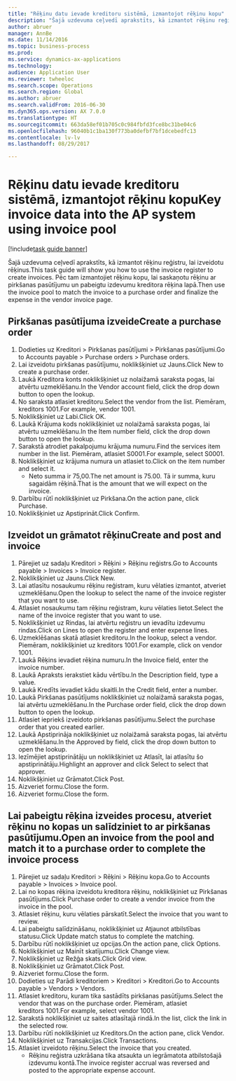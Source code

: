 ```yaml
--- 
title: "Rēķinu datu ievade kreditoru sistēmā, izmantojot rēķinu kopu"
description: "Šajā uzdevuma ceļvedī aprakstīts, kā izmantot rēķinu reģistru, lai izveidotu rēķinus."
author: abruer
manager: AnnBe
ms.date: 11/14/2016
ms.topic: business-process
ms.prod: 
ms.service: dynamics-ax-applications
ms.technology: 
audience: Application User
ms.reviewer: twheeloc
ms.search.scope: Operations
ms.search.region: Global
ms.author: abruer
ms.search.validFrom: 2016-06-30
ms.dyn365.ops.version: AX 7.0.0
ms.translationtype: HT
ms.sourcegitcommit: 663da58ef01b705c0c984fbfd3fce8bc31be04c6
ms.openlocfilehash: 96040b1c1ba130f773ba0defbf7bf1dcebedfc13
ms.contentlocale: lv-lv
ms.lasthandoff: 08/29/2017

---
```

# <a name="key-invoice-data-into-the-ap-system-using-invoice-pool"></a><span data-ttu-id="30c30-103">Rēķinu datu ievade kreditoru sistēmā, izmantojot rēķinu kopu</span><span class="sxs-lookup"><span data-stu-id="30c30-103">Key invoice data into the AP system using invoice pool</span></span>

[!include[task guide banner](../../includes/task-guide-banner.md)]

<span data-ttu-id="30c30-104">Šajā uzdevuma ceļvedī aprakstīts, kā izmantot rēķinu reģistru, lai izveidotu rēķinus.</span><span class="sxs-lookup"><span data-stu-id="30c30-104">This task guide will show you how to use the invoice register to create invoices.</span></span>  <span data-ttu-id="30c30-105">Pēc tam izmantojiet rēķinu kopu, lai saskaņotu rēķinu ar pirkšanas pasūtījumu un pabeigtu izdevumu kreditora rēķina lapā.</span><span class="sxs-lookup"><span data-stu-id="30c30-105">Then use the invoice pool to match the invoice to a purchase order and finalize the expense in the vendor invoice page.</span></span>


## <a name="create-a-purchase-order"></a><span data-ttu-id="30c30-106">Pirkšanas pasūtījuma izveide</span><span class="sxs-lookup"><span data-stu-id="30c30-106">Create a purchase order</span></span>
1. <span data-ttu-id="30c30-107">Dodieties uz Kreditori > Pirkšanas pasūtījumi > Pirkšanas pasūtījumi.</span><span class="sxs-lookup"><span data-stu-id="30c30-107">Go to Accounts payable > Purchase orders > Purchase orders.</span></span>
2. <span data-ttu-id="30c30-108">Lai izveidotu pirkšanas pasūtījumu, noklikšķiniet uz Jauns.</span><span class="sxs-lookup"><span data-stu-id="30c30-108">Click New to create a purchase order.</span></span>
3. <span data-ttu-id="30c30-109">Laukā Kreditora konts noklikšķiniet uz nolaižamā saraksta pogas, lai atvērtu uzmeklēšanu.</span><span class="sxs-lookup"><span data-stu-id="30c30-109">In the Vendor account field, click the drop down button to open the lookup.</span></span>
4. <span data-ttu-id="30c30-110">No saraksta atlasiet kreditoru.</span><span class="sxs-lookup"><span data-stu-id="30c30-110">Select the vendor from the list.</span></span> <span data-ttu-id="30c30-111">Piemēram, kreditors 1001.</span><span class="sxs-lookup"><span data-stu-id="30c30-111">For example, vendor 1001.</span></span>
5. <span data-ttu-id="30c30-112">Noklikšķiniet uz Labi.</span><span class="sxs-lookup"><span data-stu-id="30c30-112">Click OK.</span></span>
6. <span data-ttu-id="30c30-113">Laukā Krājuma kods noklikšķiniet uz nolaižamā saraksta pogas, lai atvērtu uzmeklēšanu.</span><span class="sxs-lookup"><span data-stu-id="30c30-113">In the Item number field, click the drop down button to open the lookup.</span></span>
7. <span data-ttu-id="30c30-114">Sarakstā atrodiet pakalpojumu krājuma numuru.</span><span class="sxs-lookup"><span data-stu-id="30c30-114">Find the services item number in the list.</span></span> <span data-ttu-id="30c30-115">Piemēram, atlasiet S0001.</span><span class="sxs-lookup"><span data-stu-id="30c30-115">For example, select S0001.</span></span>
8. <span data-ttu-id="30c30-116">Noklikšķiniet uz krājuma numura un atlasiet to.</span><span class="sxs-lookup"><span data-stu-id="30c30-116">Click on the item number and select it.</span></span>
    * <span data-ttu-id="30c30-117">Neto summa ir 75,00.</span><span class="sxs-lookup"><span data-stu-id="30c30-117">The net amount is 75.00.</span></span>  <span data-ttu-id="30c30-118">Tā ir summa, kuru sagaidām rēķinā.</span><span class="sxs-lookup"><span data-stu-id="30c30-118">That is the amount that we will expect on the invoice.</span></span>  
9. <span data-ttu-id="30c30-119">Darbību rūtī noklikšķiniet uz Pirkšana.</span><span class="sxs-lookup"><span data-stu-id="30c30-119">On the action pane, click Purchase.</span></span>
10. <span data-ttu-id="30c30-120">Noklikšķiniet uz Apstiprināt.</span><span class="sxs-lookup"><span data-stu-id="30c30-120">Click Confirm.</span></span>

## <a name="create-and-post-and-invoice"></a><span data-ttu-id="30c30-121">Izveidot un grāmatot rēķinu</span><span class="sxs-lookup"><span data-stu-id="30c30-121">Create and post and invoice</span></span>
1. <span data-ttu-id="30c30-122">Pārejiet uz sadaļu Kreditori > Rēķini > Rēķinu reģistrs.</span><span class="sxs-lookup"><span data-stu-id="30c30-122">Go to Accounts payable > Invoices > Invoice register.</span></span>
2. <span data-ttu-id="30c30-123">Noklikšķiniet uz Jauns.</span><span class="sxs-lookup"><span data-stu-id="30c30-123">Click New.</span></span>
3. <span data-ttu-id="30c30-124">Lai atlasītu nosaukumu rēķinu reģistram, kuru vēlaties izmantot, atveriet uzmeklēšanu.</span><span class="sxs-lookup"><span data-stu-id="30c30-124">Open the lookup to select the name of the invoice register that you want to use.</span></span>
4. <span data-ttu-id="30c30-125">Atlasiet nosaukumu tam rēķinu reģistram, kuru vēlaties lietot.</span><span class="sxs-lookup"><span data-stu-id="30c30-125">Select the name of the invoice register that you want to use.</span></span>
5. <span data-ttu-id="30c30-126">Noklikšķiniet uz Rindas, lai atvērtu reģistru un ievadītu izdevumu rindas.</span><span class="sxs-lookup"><span data-stu-id="30c30-126">Click on Lines to open the register and enter expense lines.</span></span>
6. <span data-ttu-id="30c30-127">Uzmeklēšanas skatā atlasiet kreditoru.</span><span class="sxs-lookup"><span data-stu-id="30c30-127">In the lookup, select a vendor.</span></span> <span data-ttu-id="30c30-128">Piemēram, noklikšķiniet uz kreditors 1001.</span><span class="sxs-lookup"><span data-stu-id="30c30-128">For example, click on vendor 1001.</span></span>
7. <span data-ttu-id="30c30-129">Laukā Rēķins ievadiet rēķina numuru.</span><span class="sxs-lookup"><span data-stu-id="30c30-129">In the Invoice field, enter the invoice number.</span></span>
8. <span data-ttu-id="30c30-130">Laukā Apraksts ierakstiet kādu vērtību.</span><span class="sxs-lookup"><span data-stu-id="30c30-130">In the Description field, type a value.</span></span>
9. <span data-ttu-id="30c30-131">Laukā Kredīts ievadiet kādu skaitli.</span><span class="sxs-lookup"><span data-stu-id="30c30-131">In the Credit field, enter a number.</span></span>
10. <span data-ttu-id="30c30-132">Laukā Pirkšanas pasūtījums noklikšķiniet uz nolaižamā saraksta pogas, lai atvērtu uzmeklēšanu.</span><span class="sxs-lookup"><span data-stu-id="30c30-132">In the Purchase order field, click the drop down button to open the lookup.</span></span>
11. <span data-ttu-id="30c30-133">Atlasiet iepriekš izveidoto pirkšanas pasūtījumu.</span><span class="sxs-lookup"><span data-stu-id="30c30-133">Select the purchase order that you created earlier.</span></span>
12. <span data-ttu-id="30c30-134">Laukā Apstiprināja noklikšķiniet uz nolaižamā saraksta pogas, lai atvērtu uzmeklēšanu.</span><span class="sxs-lookup"><span data-stu-id="30c30-134">In the Approved by field, click the drop down button to open the lookup.</span></span>
13. <span data-ttu-id="30c30-135">Iezīmējiet apstiprinātāju un noklikšķiniet uz Atlasīt, lai atlasītu šo apstiprinātāju.</span><span class="sxs-lookup"><span data-stu-id="30c30-135">Highlight an approver and click Select to select that approver.</span></span>
14. <span data-ttu-id="30c30-136">Noklikšķiniet uz Grāmatot.</span><span class="sxs-lookup"><span data-stu-id="30c30-136">Click Post.</span></span>
15. <span data-ttu-id="30c30-137">Aizveriet formu.</span><span class="sxs-lookup"><span data-stu-id="30c30-137">Close the form.</span></span>
16. <span data-ttu-id="30c30-138">Aizveriet formu.</span><span class="sxs-lookup"><span data-stu-id="30c30-138">Close the form.</span></span>

## <a name="open-an-invoice-from-the-pool-and-match-it-to-a-purchase-order-to-complete-the-invoice-process"></a><span data-ttu-id="30c30-139">Lai pabeigtu rēķina izveides procesu, atveriet rēķinu no kopas un salīdziniet to ar pirkšanas pasūtījumu.</span><span class="sxs-lookup"><span data-stu-id="30c30-139">Open an invoice from the pool and match it to a purchase order to complete the invoice process</span></span>
1. <span data-ttu-id="30c30-140">Pārejiet uz sadaļu Kreditori > Rēķini > Rēķinu kopa.</span><span class="sxs-lookup"><span data-stu-id="30c30-140">Go to Accounts payable > Invoices > Invoice pool.</span></span>
2. <span data-ttu-id="30c30-141">Lai no kopas rēķina izveidotu kreditora rēķinu, noklikšķiniet uz Pirkšanas pasūtījums.</span><span class="sxs-lookup"><span data-stu-id="30c30-141">Click Purchase order to create a vendor invoice from the invoice in the pool.</span></span>
3. <span data-ttu-id="30c30-142">Atlasiet rēķinu, kuru vēlaties pārskatīt.</span><span class="sxs-lookup"><span data-stu-id="30c30-142">Select the invoice that you want to review.</span></span>
4. <span data-ttu-id="30c30-143">Lai pabeigtu salīdzināšanu, noklikšķiniet uz Atjaunot atbilstības statusu.</span><span class="sxs-lookup"><span data-stu-id="30c30-143">Click Update match status to complete the matching.</span></span>
5. <span data-ttu-id="30c30-144">Darbību rūtī noklikšķiniet uz opcijas.</span><span class="sxs-lookup"><span data-stu-id="30c30-144">On the action pane, click Options.</span></span>
6. <span data-ttu-id="30c30-145">Noklikšķiniet uz Mainīt skatījumu.</span><span class="sxs-lookup"><span data-stu-id="30c30-145">Click Change view.</span></span>
7. <span data-ttu-id="30c30-146">Noklikšķiniet uz Režģa skats.</span><span class="sxs-lookup"><span data-stu-id="30c30-146">Click Grid view.</span></span>
8. <span data-ttu-id="30c30-147">Noklikšķiniet uz Grāmatot.</span><span class="sxs-lookup"><span data-stu-id="30c30-147">Click Post.</span></span>
9. <span data-ttu-id="30c30-148">Aizveriet formu.</span><span class="sxs-lookup"><span data-stu-id="30c30-148">Close the form.</span></span>
10. <span data-ttu-id="30c30-149">Dodieties uz Parādi kreditoriem > Kreditori > Kreditori.</span><span class="sxs-lookup"><span data-stu-id="30c30-149">Go to Accounts payable > Vendors > Vendors.</span></span>
11. <span data-ttu-id="30c30-150">Atlasiet kreditoru, kuram tika sastādīts pirkšanas pasūtījums.</span><span class="sxs-lookup"><span data-stu-id="30c30-150">Select the vendor that was on the purchase order.</span></span> <span data-ttu-id="30c30-151">Piemēram, atlasiet kreditors 1001.</span><span class="sxs-lookup"><span data-stu-id="30c30-151">For example, select vendor 1001.</span></span>
12. <span data-ttu-id="30c30-152">Sarakstā noklikšķiniet uz saites atlasītajā rindā.</span><span class="sxs-lookup"><span data-stu-id="30c30-152">In the list, click the link in the selected row.</span></span>
13. <span data-ttu-id="30c30-153">Darbību rūtī noklikšķiniet uz Kreditors.</span><span class="sxs-lookup"><span data-stu-id="30c30-153">On the action pane, click Vendor.</span></span>
14. <span data-ttu-id="30c30-154">Noklikšķiniet uz Transakcijas.</span><span class="sxs-lookup"><span data-stu-id="30c30-154">Click Transactions.</span></span>
15. <span data-ttu-id="30c30-155">Atlasiet izveidoto rēķinu.</span><span class="sxs-lookup"><span data-stu-id="30c30-155">Select the invoice that you created.</span></span>
    * <span data-ttu-id="30c30-156">Rēķinu reģistra uzkrāšana tika atsaukta un iegrāmatota atbilstošajā izdevumu kontā.</span><span class="sxs-lookup"><span data-stu-id="30c30-156">The invoice register accrual was reversed and posted to the appropriate expense account.</span></span>  


